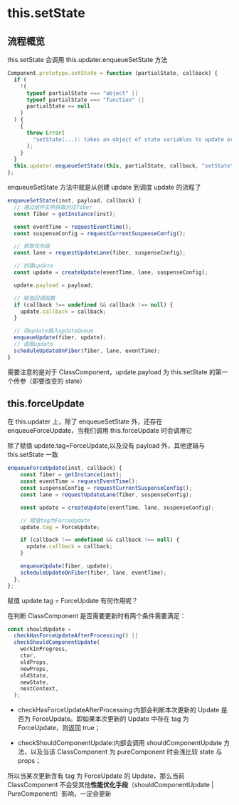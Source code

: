# this.setState

## 流程概览

this.setState 会调用 this.updater.enqueueSetState 方法

```typescript
Component.prototype.setState = function (partialState, callback) {
  if (
    !(
      typeof partialState === "object" ||
      typeof partialState === "function" ||
      partialState == null
    )
  ) {
    {
      throw Error(
        "setState(...): takes an object of state variables to update or a function which returns an object of state variables.",
      );
    }
  }
  this.updater.enqueueSetState(this, partialState, callback, "setState");
};
```

enqueueSetState 方法中就是从创建 update 到调度 update 的流程了

```typescript
enqueueSetState(inst, payload, callback) {
  // 通过组件实例获取对应fiber
  const fiber = getInstance(inst);

  const eventTime = requestEventTime();
  const suspenseConfig = requestCurrentSuspenseConfig();

  // 获取优先级
  const lane = requestUpdateLane(fiber, suspenseConfig);

  // 创建update
  const update = createUpdate(eventTime, lane, suspenseConfig);

  update.payload = payload;

  // 赋值回调函数
  if (callback !== undefined && callback !== null) {
    update.callback = callback;
  }

  // 将update插入updateQueue
  enqueueUpdate(fiber, update);
  // 调度update
  scheduleUpdateOnFiber(fiber, lane, eventTime);
}
```

需要注意的是对于 ClassComponent，update.payload 为 this.setState 的第一个传参（即要改变的 state）

## this.forceUpdate

在 this.updater 上，除了 enqueueSetState 外，还存在 enqueueForceUpdate，当我们调用 this.forceUpdate 时会调用它

除了赋值 update.tag=ForceUpdate,以及没有 payload 外，其他逻辑与 this.setState 一致

```typescript
enqueueForceUpdate(inst, callback) {
    const fiber = getInstance(inst);
    const eventTime = requestEventTime();
    const suspenseConfig = requestCurrentSuspenseConfig();
    const lane = requestUpdateLane(fiber, suspenseConfig);

    const update = createUpdate(eventTime, lane, suspenseConfig);

    // 赋值tag为ForceUpdate
    update.tag = ForceUpdate;

    if (callback !== undefined && callback !== null) {
      update.callback = callback;
    }

    enqueueUpdate(fiber, update);
    scheduleUpdateOnFiber(fiber, lane, eventTime);
  },
};
```

赋值 update.tag = ForceUpdate 有何作用呢？

在判断 ClassComponent 是否需要更新时有两个条件需要满足：

```typescript
const shouldUpdate =
  checkHasForceUpdateAfterProcessing() ||
  checkShouldComponentUpdate(
    workInProgress,
    ctor,
    oldProps,
    newProps,
    oldState,
    newState,
    nextContext,
  );
```

- checkHasForceUpdateAfterProcessing:内部会判断本次更新的 Update 是否为 ForceUpdate。即如果本次更新的 Update 中存在 tag 为 ForceUpdate，则返回 true；

- checkShouldComponentUpdate:内部会调用 shouldComponentUpdate 方法，以及当该 ClassComponent 为 pureComponent 时会浅比较 state 与 props；

所以当某次更新含有 tag 为 ForceUpdate 的 Update，那么当前 ClassComponent 不会受其他**性能优化手段**（shouldComponentUpdate | PureComponent）影响，一定会更新
